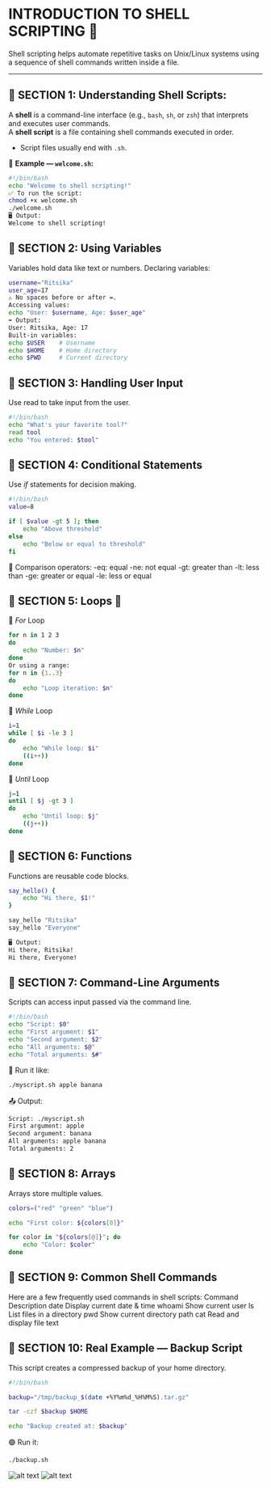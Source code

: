 #  INTRODUCTION TO SHELL SCRIPTING 🐚

Shell scripting helps automate repetitive tasks on Unix/Linux systems using a sequence of shell commands written inside a file.

---

## 📍 __SECTION 1: Understanding Shell Scripts:__

A **shell** is a command-line interface (e.g., `bash`, `sh`, or `zsh`) that interprets and executes user commands.  
A **shell script** is a file containing shell commands executed in order.

- Script files usually end with `.sh`.

📝 **Example — `welcome.sh`:**

```bash
#!/bin/bash
echo "Welcome to shell scripting!"
✅ To run the script:
chmod +x welcome.sh
./welcome.sh
🖥️ Output:
Welcome to shell scripting!
```

## 📍 **SECTION 2: Using Variables**

Variables hold data like text or numbers.
Declaring variables:
```bash
username="Ritsika"
user_age=17
⚠️ No spaces before or after =.
Accessing values:
echo "User: $username, Age: $user_age"
➡️ Output:
User: Ritsika, Age: 17
Built-in variables:
echo $USER    # Username
echo $HOME    # Home directory
echo $PWD     # Current directory
```

## 📍 **SECTION 3: Handling User Input**
Use read to take input from the user.
```bash
#!/bin/bash
echo "What's your favorite tool?"
read tool
echo "You entered: $tool"
```

## 📍 **SECTION 4: Conditional Statements**
Use *if* statements for decision making.

```bash
#!/bin/bash
value=8

if [ $value -gt 5 ]; then
    echo "Above threshold"
else
    echo "Below or equal to threshold"
fi
```

📌 Comparison operators:
-eq: equal
-ne: not equal
-gt: greater than
-lt: less than
-ge: greater or equal
-le: less or equal


## 📍 **SECTION 5: Loops** 🔁

🔁 *For* Loop
```bash
for n in 1 2 3
do
    echo "Number: $n"
done
Or using a range:
for n in {1..3}
do
    echo "Loop iteration: $n"
done
```

🔁 *While* Loop
```bash
i=1
while [ $i -le 3 ]
do
    echo "While loop: $i"
    ((i++))
done
```

🔁 *Until* Loop
```bash
j=1
until [ $j -gt 3 ]
do
    echo "Until loop: $j"
    ((j++))
done
```

## 📍 **SECTION 6: Functions**
Functions are reusable code blocks.

```bash
say_hello() {
    echo "Hi there, $1!"
}

say_hello "Ritsika"
say_hello "Everyone"
```
```bash
🖥️ Output:
Hi there, Ritsika!
Hi there, Everyone!
```


## 📍 **SECTION 7: Command-Line Arguments**
Scripts can access input passed via the command line.
```bash
#!/bin/bash
echo "Script: $0"
echo "First argument: $1"
echo "Second argument: $2"
echo "All arguments: $@"
echo "Total arguments: $#"
```

📎 Run it like:
```bash
./myscript.sh apple banana
```

📤 Output:
```bash
Script: ./myscript.sh
First argument: apple
Second argument: banana
All arguments: apple banana
Total arguments: 2
```

## 📍 **SECTION 8: Arrays**
Arrays store multiple values.
```bash
colors=("red" "green" "blue")

echo "First color: ${colors[0]}"

for color in "${colors[@]}"; do
    echo "Color: $color"
done
```

## 📍 **SECTION 9: Common Shell Commands**
Here are a few frequently used commands in shell scripts:
Command	Description
date	Display current date & time
whoami	Show current user
ls	List files in a directory
pwd	Show current directory path
cat	Read and display file text

## 📍 **SECTION 10: Real Example — Backup Script**
This script creates a compressed backup of your home directory.
```bash
#!/bin/bash

backup="/tmp/backup_$(date +%Y%m%d_%H%M%S).tar.gz"

tar -czf $backup $HOME

echo "Backup created at: $backup"
```
🟢 Run it:
```bash
./backup.sh
```



![alt text](<Screenshot 2025-08-23 at 11.48.38 AM.png>)
![alt text](<Screenshot 2025-08-23 at 12.22.18 PM.png>)
